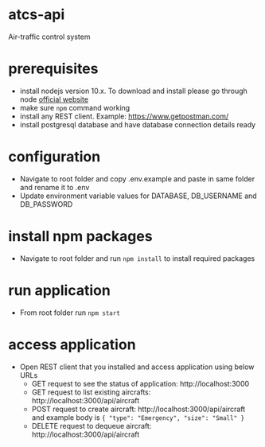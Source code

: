 # atcs-api

Air-traffic control system

# prerequisites

- install nodejs version 10.x. To download and install please go through node <a href="https://nodejs.org/en/">official website</a>
- make sure `npm` command working
- install any REST client. Example: https://www.getpostman.com/
- install postgresql database and have database connection details ready

# configuration

- Navigate to root folder and copy .env.example and paste in same folder and rename it to .env
- Update environment variable values for DATABASE, DB_USERNAME and DB_PASSWORD

# install npm packages

- Navigate to root folder and run `npm install` to install required packages

# run application

- From root folder run `npm start`

# access application

- Open REST client that you installed and access application using below URLs
  - GET request to see the status of application: http://localhost:3000
  - GET request to list existing aircrafts: http://localhost:3000/api/aircraft
  - POST request to create aircraft: http://localhost:3000/api/aircraft and example body is `{ "type": "Emergency", "size": "Small" }`
  - DELETE request to dequeue aircraft: http://localhost:3000/api/aircraft
